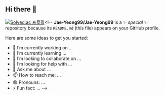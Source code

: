 ## Hi there 👋
[![Solved.ac
프로필](http://mazassumnida.wtf/api/v2/generate_badge?boj=rlawodud)](https://solved.ac/rlawodud)<!--
**Jae-Yeong99/Jae-Yeong99** is a ✨ _special_ ✨ repository because its `README.md` (this file) appears on your GitHub profile.

Here are some ideas to get you started:

- 🔭 I’m currently working on ...
- 🌱 I’m currently learning ...
- 👯 I’m looking to collaborate on ...
- 🤔 I’m looking for help with ...
- 💬 Ask me about ...
- 📫 How to reach me: ...
- 😄 Pronouns: ...
- ⚡ Fun fact: ...
-->
